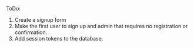 ToDo:

1. Create a signup form
2. Make the first user to sign up and admin that requires no registration or confirmation.
3. Add session tokens to the database. 